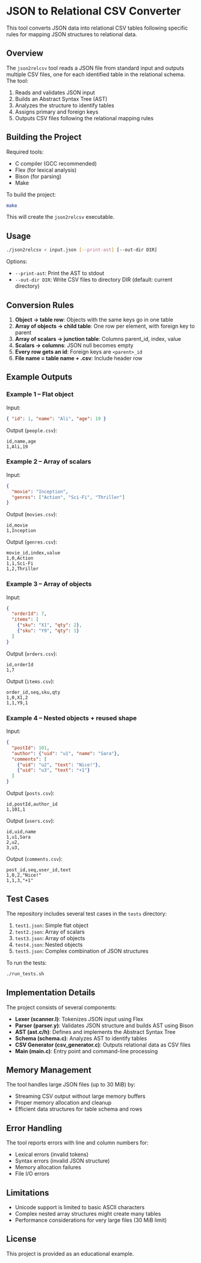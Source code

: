 # JSON to Relational CSV Converter

This tool converts JSON data into relational CSV tables following specific rules for mapping JSON structures to relational data.

## Overview

The `json2relcsv` tool reads a JSON file from standard input and outputs multiple CSV files, one for each identified table in the relational schema. The tool:

1. Reads and validates JSON input
2. Builds an Abstract Syntax Tree (AST)
3. Analyzes the structure to identify tables
4. Assigns primary and foreign keys
5. Outputs CSV files following the relational mapping rules

## Building the Project

Required tools:
- C compiler (GCC recommended)
- Flex (for lexical analysis)
- Bison (for parsing)
- Make

To build the project:

```bash
make
```

This will create the `json2relcsv` executable.

## Usage

```bash
./json2relcsv < input.json [--print-ast] [--out-dir DIR]
```

Options:
- `--print-ast`: Print the AST to stdout
- `--out-dir DIR`: Write CSV files to directory DIR (default: current directory)

## Conversion Rules

1. **Object → table row**: Objects with the same keys go in one table
2. **Array of objects → child table**: One row per element, with foreign key to parent
3. **Array of scalars → junction table**: Columns parent_id, index, value
4. **Scalars → columns**: JSON null becomes empty
5. **Every row gets an id**: Foreign keys are `<parent>_id`
6. **File name = table name + .csv**: Include header row

## Example Outputs

### Example 1 – Flat object

Input:
```json
{ "id": 1, "name": "Ali", "age": 19 }
```

Output (`people.csv`):
```
id,name,age
1,Ali,19
```

### Example 2 – Array of scalars

Input:
```json
{
  "movie": "Inception",
  "genres": ["Action", "Sci-Fi", "Thriller"]
}
```

Output (`movies.csv`):
```
id,movie
1,Inception
```

Output (`genres.csv`):
```
movie_id,index,value
1,0,Action
1,1,Sci-Fi
1,2,Thriller
```

### Example 3 – Array of objects

Input:
```json
{
  "orderId": 7,
  "items": [
    {"sku": "X1", "qty": 2},
    {"sku": "Y9", "qty": 1}
  ]
}
```

Output (`orders.csv`):
```
id,orderId
1,7
```

Output (`items.csv`):
```
order_id,seq,sku,qty
1,0,X1,2
1,1,Y9,1
```

### Example 4 – Nested objects + reused shape

Input:
```json
{
  "postId": 101,
  "author": {"uid": "u1", "name": "Sara"},
  "comments": [
    {"uid": "u2", "text": "Nice!"},
    {"uid": "u3", "text": "+1"}
  ]
}
```

Output (`posts.csv`):
```
id,postId,author_id
1,101,1
```

Output (`users.csv`):
```
id,uid,name
1,u1,Sara
2,u2,
3,u3,
```

Output (`comments.csv`):
```
post_id,seq,user_id,text
1,0,2,"Nice!"
1,1,3,"+1"
```

## Test Cases

The repository includes several test cases in the `tests` directory:

1. `test1.json`: Simple flat object
2. `test2.json`: Array of scalars
3. `test3.json`: Array of objects
4. `test4.json`: Nested objects
5. `test5.json`: Complex combination of JSON structures

To run the tests:

```bash
./run_tests.sh
```

## Implementation Details

The project consists of several components:

- **Lexer (scanner.l)**: Tokenizes JSON input using Flex
- **Parser (parser.y)**: Validates JSON structure and builds AST using Bison
- **AST (ast.c/h)**: Defines and implements the Abstract Syntax Tree
- **Schema (schema.c)**: Analyzes AST to identify tables
- **CSV Generator (csv_generator.c)**: Outputs relational data as CSV files
- **Main (main.c)**: Entry point and command-line processing

## Memory Management

The tool handles large JSON files (up to 30 MiB) by:
- Streaming CSV output without large memory buffers
- Proper memory allocation and cleanup
- Efficient data structures for table schema and rows

## Error Handling

The tool reports errors with line and column numbers for:
- Lexical errors (invalid tokens)
- Syntax errors (invalid JSON structure)
- Memory allocation failures
- File I/O errors

## Limitations

- Unicode support is limited to basic ASCII characters
- Complex nested array structures might create many tables
- Performance considerations for very large files (30 MiB limit)

## License

This project is provided as an educational example.